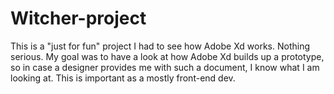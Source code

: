 # Witcher-project
This is a "just for fun" project I had to see how Adobe Xd works. Nothing serious. My goal was to have a look at how Adobe Xd builds up a prototype, so in case a designer provides me with such a document, I know what I am looking at. This is important as a mostly front-end dev.
